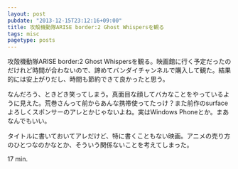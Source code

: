 ```yaml
---
layout: post
pubdate: "2013-12-15T23:12:16+09:00"
title: 攻殻機動隊ARISE border:2 Ghost Whispersを観る
tags: misc
pagetype: posts
---
```

攻殻機動隊ARISE border:2 Ghost Whispersを観る。映画館に行く予定だったのだけれど時間が合わないので、諦めてバンダイチャンネルで購入して観た。結果的には安上がりだし、時間も節約できて良かったと思う。

なんだろう、ときどき笑ってしまう。真面目な顔してバカなことをやっているように見えた。荒巻さんって前からあんな携帯使ってたっけ？また前作のsurfaceよろしくスポンサーのアレとかじゃないよね。実はWindows Phoneとか。まあなんでもいい。

タイトルに書いておいてアレだけど、特に書くこともない映画。アニメの売り方のひとつなのかなとか、そういう関係ないことを考えてしまった。

17 min.
